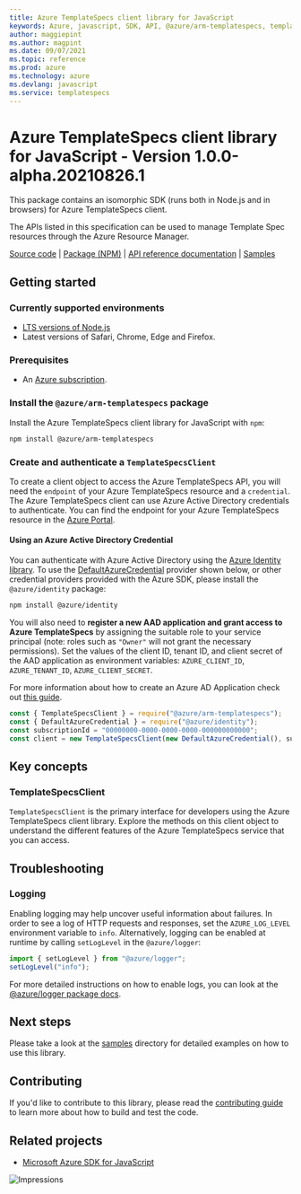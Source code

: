```yaml
---
title: Azure TemplateSpecs client library for JavaScript
keywords: Azure, javascript, SDK, API, @azure/arm-templatespecs, templatespecs
author: maggiepint
ms.author: magpint
ms.date: 09/07/2021
ms.topic: reference
ms.prod: azure
ms.technology: azure
ms.devlang: javascript
ms.service: templatespecs
---
```


# Azure TemplateSpecs client library for JavaScript - Version 1.0.0-alpha.20210826.1 


This package contains an isomorphic SDK (runs both in Node.js and in browsers) for Azure TemplateSpecs client.

The APIs listed in this specification can be used to manage Template Spec resources through the Azure Resource Manager.

[Source code](https://github.com/Azure/azure-sdk-for-js/tree/main/sdk/templatespecs/arm-templatespecs) |
[Package (NPM)](https://www.npmjs.com/package/@azure/arm-templatespecs) |
[API reference documentation](https://docs.microsoft.com/javascript/api/@azure/arm-templatespecs) |
[Samples](https://github.com/Azure-Samples/azure-samples-js-management)

## Getting started

### Currently supported environments

- [LTS versions of Node.js](https://nodejs.org/about/releases/)
- Latest versions of Safari, Chrome, Edge and Firefox.

### Prerequisites

- An [Azure subscription][azure_sub].

### Install the `@azure/arm-templatespecs` package

Install the Azure TemplateSpecs client library for JavaScript with `npm`:

```bash
npm install @azure/arm-templatespecs
```

### Create and authenticate a `TemplateSpecsClient`

To create a client object to access the Azure TemplateSpecs API, you will need the `endpoint` of your Azure TemplateSpecs resource and a `credential`. The Azure TemplateSpecs client can use Azure Active Directory credentials to authenticate.
You can find the endpoint for your Azure TemplateSpecs resource in the [Azure Portal][azure_portal].

#### Using an Azure Active Directory Credential

You can authenticate with Azure Active Directory using the [Azure Identity library][azure_identity]. To use the [DefaultAzureCredential][defaultazurecredential] provider shown below, or other credential providers provided with the Azure SDK, please install the `@azure/identity` package:

```bash
npm install @azure/identity
```

You will also need to **register a new AAD application and grant access to Azure TemplateSpecs** by assigning the suitable role to your service principal (note: roles such as `"Owner"` will not grant the necessary permissions).
Set the values of the client ID, tenant ID, and client secret of the AAD application as environment variables: `AZURE_CLIENT_ID`, `AZURE_TENANT_ID`, `AZURE_CLIENT_SECRET`.

For more information about how to create an Azure AD Application check out [this guide](https://docs.microsoft.com/azure/active-directory/develop/howto-create-service-principal-portal).

```javascript
const { TemplateSpecsClient } = require("@azure/arm-templatespecs");
const { DefaultAzureCredential } = require("@azure/identity");
const subscriptionId = "00000000-0000-0000-0000-000000000000";
const client = new TemplateSpecsClient(new DefaultAzureCredential(), subscriptionId);
```

## Key concepts

### TemplateSpecsClient

`TemplateSpecsClient` is the primary interface for developers using the Azure TemplateSpecs client library. Explore the methods on this client object to understand the different features of the Azure TemplateSpecs service that you can access.

## Troubleshooting

### Logging

Enabling logging may help uncover useful information about failures. In order to see a log of HTTP requests and responses, set the `AZURE_LOG_LEVEL` environment variable to `info`. Alternatively, logging can be enabled at runtime by calling `setLogLevel` in the `@azure/logger`:

```javascript
import { setLogLevel } from "@azure/logger";
setLogLevel("info");
```

For more detailed instructions on how to enable logs, you can look at the [@azure/logger package docs](https://github.com/Azure/azure-sdk-for-js/tree/main/sdk/core/logger).

## Next steps

Please take a look at the [samples](https://github.com/Azure-Samples/azure-samples-js-management) directory for detailed examples on how to use this library.

## Contributing

If you'd like to contribute to this library, please read the [contributing guide](https://github.com/Azure/azure-sdk-for-js/blob/main/CONTRIBUTING.md) to learn more about how to build and test the code.

## Related projects

- [Microsoft Azure SDK for JavaScript](https://github.com/Azure/azure-sdk-for-js)

![Impressions](https://azure-sdk-impressions.azurewebsites.net/api/impressions/azure-sdk-for-js%2Fsdk%2Ftemplatespecs%2Farm-templatespecs%2FREADME.png)

[azure_cli]: https://docs.microsoft.com/cli/azure
[azure_sub]: https://azure.microsoft.com/free/
[azure_sub]: https://azure.microsoft.com/free/
[azure_portal]: https://portal.azure.com
[azure_identity]: https://github.com/Azure/azure-sdk-for-js/tree/main/sdk/identity/identity
[defaultazurecredential]: https://github.com/Azure/azure-sdk-for-js/tree/main/sdk/identity/identity#defaultazurecredential

